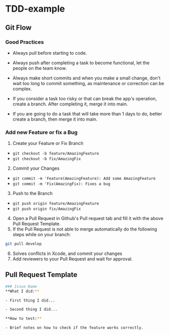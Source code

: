 # TDD-example

<!-- Git Flow -->
## Git Flow

### Good Practices
* Always pull before starting to code.

* Always push after completing a task to become functional, let the people on the team know.

* Always make short commits and when you make a small change, don't wait too long to commit something, as maintenance or correction can be complex.

* If you consider a task too risky or that can break the app's operation, create a branch. After completing it, merge it into main.

* If you are going to do a task that will take more than 1 days to do, better create a branch, then merge it into main.

### Add new Feature or fix a Bug

1. Create your Feature or Fix Branch
  * `git checkout -b feature/AmazingFeature`
  * `git checkout -b fix/AmazingFix`
2. Commit your Changes
  * `git commit -m 'Feature(AmazingFeature): Add some AmazingFeature`
  * `git commit -m 'Fix(AmazingFix): Fixes a bug`
3. Push to the Branch
  * `git push origin feature/AmazingFeature`
  * `git push origin fix/AmazingFix`
4. Open a Pull Request in Github's Pull request tab and fill it with the above Pull Request Template.
5. If the Pull Request is not able to merge automatically do the following steps while on your branch:
```sh
git pull develop
```
6. Solves conflicts in Xcode, and commit your changes
7. Add reviewers to your Pull Request and wait for approval.

## Pull Request Template
```sh
### Issue Name
**What I did:**

- First thing I did...

- Second thing I did...

**How to test:**

- Brief notes on how to check if the feature works correctly.
```
